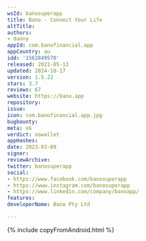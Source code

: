 ```yaml
---
wsId: banosuperapp
title: Bano - Connect Your Life
altTitle: 
authors:
- danny
appId: com.banofinancial.app
appCountry: au
idd: '1562849570'
released: 2021-05-13
updated: 2024-10-17
version: 1.5.22
stars: 3.7
reviews: 67
website: https://bano.app
repository: 
issue: 
icon: com.banofinancial.app.jpg
bugbounty: 
meta: ok
verdict: nowallet
appHashes: 
date: 2023-03-09
signer: 
reviewArchive: 
twitter: banosuperapp
social:
- https://www.facebook.com/banosuperapp
- https://www.instagram.com/banosuperapp
- https://www.linkedin.com/company/banoapp/
features: 
developerName: Bano Pty Ltd

---
```


{% include copyFromAndroid.html %}

